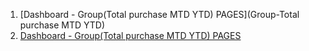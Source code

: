 1. [Dashboard - Group(Total purchase MTD YTD) PAGES](Group-Total purchase MTD YTD)
2. [Dashboard - Group(Total purchase MTD YTD) PAGES](mock)
